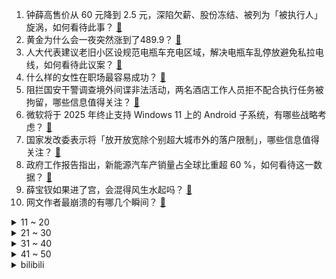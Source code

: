 1. 钟薛高售价从 60 元降到 2.5 元，深陷欠薪、股份冻结、被列为「被执行人」旋涡，如何看待此事？ [:link:](https://www.zhihu.com/question/647322548)
2. 黄金为什么会一夜突然涨到了489.9？ [:link:](https://www.zhihu.com/question/646819996)
3. 人大代表建议老旧小区设规范电瓶车充电区域，解决电瓶车乱停放避免私拉电线，如何看待此议案？ [:link:](https://www.zhihu.com/question/647343585)
4. 什么样的女性在职场最容易成功？ [:link:](https://www.zhihu.com/question/647016485)
5. 阻拦国安干警调查境外间谍非法活动，两名酒店工作人员拒不配合执行任务被拘留，哪些信息值得关注？ [:link:](https://www.zhihu.com/question/647272003)
6. 微软将于 2025 年终止支持 Windows 11 上的 Android 子系统，有哪些战略考虑？ [:link:](https://www.zhihu.com/question/647289775)
7. 国家发改委表示将「放开放宽除个别超大城市外的落户限制」，哪些信息值得关注？ [:link:](https://www.zhihu.com/question/647340707)
8. 政府工作报告指出，新能源汽车产销量占全球比重超 60 %，如何看待这一数据？ [:link:](https://www.zhihu.com/question/647107570)
9. 薛宝钗如果进了宫，会混得风生水起吗？ [:link:](https://www.zhihu.com/question/611457064)
10. 网文作者最崩溃的有哪几个瞬间？ [:link:](https://www.zhihu.com/question/390931407)
<details>
<summary>11 ~ 20</summary>

11. 如何看待农夫山泉卷入舆论旋涡，股价连跌三日？ [:link:](https://www.zhihu.com/question/647277140)
12. 全国政协委员认为「中国新增独角兽数量锐减」，建议「慎重出台收缩性政策」，造成这一现象的原因有什么？ [:link:](https://www.zhihu.com/question/647321032)
13. 金庸每一部书几乎都有对位正方顶级高手的单体反派镇场子，为何倚天没有？ [:link:](https://www.zhihu.com/question/640568825)
14. 为什么《周处除三害》里说百香果不能带进监狱？百香果能有什么用？ [:link:](https://www.zhihu.com/question/646778449)
15. 开新能源车出远门是种怎样的体验？新能源车主出行还面临哪些难题？你有哪些建议？ [:link:](https://www.zhihu.com/question/646639395)
16. 如何评价古都洛阳的宣传能力? [:link:](https://www.zhihu.com/question/495006593)
17. 如何看待消息称黑利计划宣布退出 2024 年美国总统选举共和党初选？背后原因有哪些？ [:link:](https://www.zhihu.com/question/647367276)
18. 郑州全面放开皮卡进城，释放了哪些信号，你对此有何看法？ [:link:](https://www.zhihu.com/question/647287498)
19. 马斯克SpaceX公司这样一个私企在做星舰这种遥遥无期见效益的事反不反常？ [:link:](https://www.zhihu.com/question/631266053)
20. 代表建议大学生不要只把眼光放在一线城市，发展好的新一线城市也值得关注，如何看待此建议？ [:link:](https://www.zhihu.com/question/647177954)
</details>
<details>
<summary>21 ~ 30</summary>

21. 菜鸟驿站模式挺好的，为啥要搞快递新规必须上门？ [:link:](https://www.zhihu.com/question/646924085)
22. 你觉得母爱是每个女性的本能吗？ [:link:](https://www.zhihu.com/question/347444598)
23. 2024 LPL 春季赛RNG 0:2 TT，如何评价这场比赛？ [:link:](https://www.zhihu.com/question/647201836)
24. 23-24 赛季 NBA太阳 117:107 掘金，如何评价这场比赛？ [:link:](https://www.zhihu.com/question/647285584)
25. 新职人是形成新质生产力的重要引擎，如何看「新职人」的概念？你心中的「新职人」什么样？ [:link:](https://www.zhihu.com/question/647154480)
26. 水电池有望 5 年内取代锂离子电池，不会燃爆、可回收再利用，将带来哪些便利？ [:link:](https://www.zhihu.com/question/647220453)
27. 怎么改变焦虑内耗的自己? [:link:](https://www.zhihu.com/question/646711974)
28. 刘看山想减掉肚子肉长出腹肌，有什么好方法推荐？ [:link:](https://www.zhihu.com/question/643020493)
29. 在一架客机上有没有可能使用4台GE90如果有会是什么样？ [:link:](https://www.zhihu.com/question/644759718)
30. 如何看待全国政协委员建议以「法无禁止即可为」的原则支持互联网平台探索未知培育未来产业？ [:link:](https://www.zhihu.com/question/647031454)
</details>
<details>
<summary>31 ~ 40</summary>

31. 孩子发脾气时讲道理无效怎么办？ [:link:](https://www.zhihu.com/question/646440048)
32. 买台入门级山地车是网上买好还是门店买好? [:link:](https://www.zhihu.com/question/644922937)
33. 政协委员建议「从严打击恶意煽动性举报」，制定他益性举报实名制系统，如何看待这一建议？ [:link:](https://www.zhihu.com/question/647293986)
34. 哪些运动可以改善中年人的心理状态？ [:link:](https://www.zhihu.com/question/638563244)
35. 2024 政府工作报告提出，全面取消制造业领域外资准入限制措施，会产生哪些影响？ [:link:](https://www.zhihu.com/question/647112183)
36. 部分银行做起黄金饰品的生意，为何银行开始卖黄金首饰了？银行会对金店生意带来多大影响？ [:link:](https://www.zhihu.com/question/647330801)
37. 全国政协委员洪明基建议把基础教育 12 年学制缩短到 9 年，如何看待该建议？这会带来哪些影响？ [:link:](https://www.zhihu.com/question/647277609)
38. 央行行长表示目前银行业存款准备金率平均在 7%，后续仍有降准空间，释放哪些信号？ [:link:](https://www.zhihu.com/question/647322221)
39. 人大代表建议「职业教育须以就业为导向」，取缔公务员招录中对职校生的歧视政策，我国职业教育面临哪些困境？ [:link:](https://www.zhihu.com/question/647289653)
40. 证监会主席吴清表示「要做好入口监管，企业 IPO 不能以圈钱为目的」，哪些信息值得关注？ [:link:](https://www.zhihu.com/question/647334470)
</details>
<details>
<summary>41 ~ 50</summary>

41. 乌方称击毁俄罗斯黑海舰队一艘护卫舰，目前局势如何？哪些信息值得关注？ [:link:](https://www.zhihu.com/question/647294148)
42. 盒马回应清货关门「正常淘汰尾部店，年内门店数有望突破 400 家」，哪些信息值得关注？ [:link:](https://www.zhihu.com/question/647310680)
43. Sora出来之后，大家如何防止自己被别人数字化？ [:link:](https://www.zhihu.com/question/644936246)
44. 政协委员建议政府部门监管中小学校园餐，呼吁尽快为中小学校园餐立法，如何看待此建议？ [:link:](https://www.zhihu.com/question/647291184)
45. 广东怀集县一人任职 40 家医院院长，当地回应「系医共体措施」，什么是医共体？ [:link:](https://www.zhihu.com/question/647274381)
46. 2024 年全国一般公共预算支出安排 285490 亿元，较上年增长4%，哪些信息值得关注？ [:link:](https://www.zhihu.com/question/647274150)
47. 哪些行业属于「新质生产力」范畴？进入这些行业需要具备怎样的素质？ [:link:](https://www.zhihu.com/question/646875743)
48. 全国人大代表建议对伤人犬只饲养者追刑责，你支持吗？ [:link:](https://www.zhihu.com/question/647280195)
49. 代表建议「推行父亲育儿假，由多元主体共担育儿假成本」，如何看待父亲育儿假？对改善女性就业生育有帮助吗？ [:link:](https://www.zhihu.com/question/647287943)
50. 除了蛙泳、蝶泳，还有哪些以「动物」命名的运动方式？ [:link:](https://www.zhihu.com/question/639252914)
</details><details>
<summary>bilibili</summary>

</details>